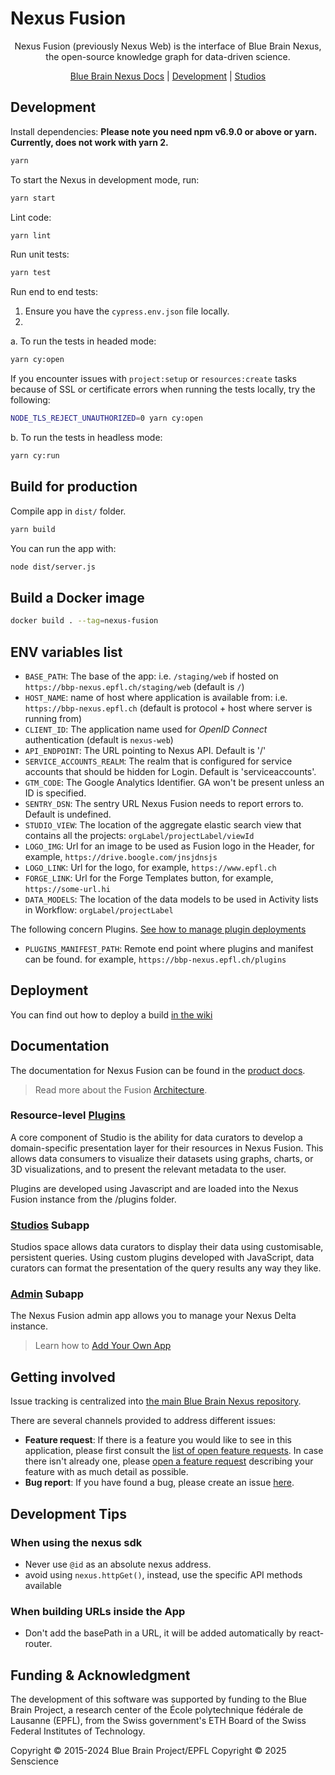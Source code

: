 # Nexus Fusion

<p align="center">Nexus Fusion (previously Nexus Web) is the interface of Blue Brain Nexus, the open-source knowledge graph for data-driven science.</p>

<p align="center">
  <a href="https://senscience.github.io/nexus-delta/docs/">Blue Brain Nexus Docs</a> |
  <a href="#Development">Development</a> |
  <a href="#studios-feature">Studios</a>
</p>

## Development

Install dependencies:
**Please note you need npm v6.9.0 or above or yarn.**
**Currently, does not work with yarn 2.**

```sh
yarn
```

To start the Nexus in development mode, run:

```sh
yarn start
```

Lint code:

```sh
yarn lint
```

Run unit tests:

```sh
yarn test
```

Run end to end tests:

1. Ensure you have the `cypress.env.json` file locally.
2.

a. To run the tests in headed mode:

```sh
yarn cy:open
```

If you encounter issues with `project:setup` or `resources:create` tasks because of SSL or certificate errors when running the tests locally, try the following:

```sh
NODE_TLS_REJECT_UNAUTHORIZED=0 yarn cy:open
```

b. To run the tests in headless mode:

```sh
yarn cy:run
```

## Build for production

Compile app in `dist/` folder.

```sh
yarn build
```

You can run the app with:

```sh
node dist/server.js
```

## Build a Docker image

```sh
docker build . --tag=nexus-fusion
```

## ENV variables list

- `BASE_PATH`: The base of the app: i.e. `/staging/web` if hosted on `https://bbp-nexus.epfl.ch/staging/web` (default is `/`)
- `HOST_NAME`: name of host where application is available from: i.e. `https://bbp-nexus.epfl.ch` (default is protocol + host where server is running from)
- `CLIENT_ID`: The application name used for _OpenID Connect_ authentication (default is `nexus-web`)
- `API_ENDPOINT`: The URL pointing to Nexus API. Default is '/'
- `SERVICE_ACCOUNTS_REALM`: The realm that is configured for service accounts that should be hidden for Login. Default is 'serviceaccounts'.
- `GTM_CODE`: The Google Analytics Identifier. GA won't be present unless an ID is specified.
- `SENTRY_DSN`: The sentry URL Nexus Fusion needs to report errors to. Default is undefined.
- `STUDIO_VIEW`: The location of the aggregate elastic search view that contains all the projects: `orgLabel/projectLabel/viewId`
- `LOGO_IMG`: Url for an image to be used as Fusion logo in the Header, for example, `https://drive.boogle.com/jnsjdnsjs`
- `LOGO_LINK`: Url for the logo, for example, `https://www.epfl.ch`
- `FORGE_LINK`: Url for the Forge Templates button, for example, `https://some-url.hi`
- `DATA_MODELS`: The location of the data models to be used in Activity lists in Workflow: `orgLabel/projectLabel`

The following concern Plugins. [See how to manage plugin deployments](./docs/plugins.md)

- `PLUGINS_MANIFEST_PATH`: Remote end point where plugins and manifest can be found. for example, `https://bbp-nexus.epfl.ch/plugins`

## Deployment

You can find out how to deploy a build [in the wiki](https://github.com/BlueBrain/nexus-web/wiki/Deploying-Your-Nexus-Web-Instance)

## Documentation

The documentation for Nexus Fusion can be found in the [product docs](https://senscience.github.io/nexus-delta/docs/fusion/index.html).

> Read more about the Fusion [Architecture](https://senscience.github.io/nexus-delta/docs/fusion/architecture.html).

### Resource-level [Plugins](https://senscience.github.io/nexus-delta/docs/fusion/plugins.html)

A core component of Studio is the ability for data curators to develop a domain-specific presentation layer for their resources in Nexus Fusion. This allows data consumers to visualize their datasets using graphs, charts, or 3D visualizations, and to present the relevant metadata to the user.

Plugins are developed using Javascript and are loaded into the Nexus Fusion instance from the /plugins folder.

### [Studios](https://senscience.github.io/nexus-delta/docs/fusion/studio.html) Subapp

Studios space allows data curators to display their data using customisable, persistent queries. Using custom plugins developed with JavaScript, data curators can format the presentation of the query results any way they like.

### [Admin](https://senscience.github.io/nexus-delta/docs/fusion/admin.html) Subapp

The Nexus Fusion admin app allows you to manage your Nexus Delta instance.

> Learn how to [Add Your Own App](https://senscience.github.io/nexus-delta/docs/fusion/add-your-own-app.html)

## Getting involved

Issue tracking is centralized into [the main Blue Brain Nexus repository](https://github.com/senscience/nexus-delta).

There are several channels provided to address different issues:

- **Feature request**: If there is a feature you would like to see in this application,
  please first consult the [list of open feature requests](https://github.com/senscience/nexus-delta/issues?q=is%3Aopen+is%3Aissue+label%3Afeature+label%3Afrontend+label%3Anexus-fusion).
  In case there isn't already one, please [open a feature request](https://github.com/senscience/nexus-delta/issues/new?labels=feature,frontend,nexus-fusion) describing your feature with as much detail as possible.
- **Bug report**: If you have found a bug, please create an issue [here](https://github.com/senscience/nexus-delta/issues/new?labels=bug,frontend,nexus-fusion).

## Development Tips

### When using the nexus sdk

- Never use `@id` as an absolute nexus address.
- avoid using `nexus.httpGet()`, instead, use the specific API methods available

### When building URLs inside the App

- Don't add the basePath in a URL, it will be added automatically by react-router.

## Funding & Acknowledgment

The development of this software was supported by funding to the Blue Brain Project, a research center of the École polytechnique fédérale de Lausanne (EPFL), from the Swiss government's ETH Board of the Swiss Federal Institutes of Technology.

Copyright © 2015-2024 Blue Brain Project/EPFL
Copyright © 2025 Senscience
